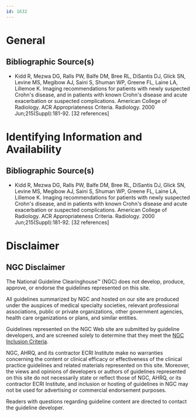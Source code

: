 ```yaml
---
id: 1632
---
```


# General

## Bibliographic Source(s)

- Kidd R, Mezwa DG, Ralls PW, Balfe DM, Bree RL, DiSantis DJ, Glick SN, Levine MS, Megibow AJ, Saini S, Shuman WP, Greene FL, Laine LA, Lillemoe K. Imaging recommendations for patients with newly suspected Crohn's disease, and in patients with known Crohn's disease and acute exacerbation or suspected complications. American College of Radiology. ACR Appropriateness Criteria. Radiology. 2000 Jun;215(Suppl):181-92. [32 references]

# Identifying Information and Availability

## Bibliographic Source(s)

- Kidd R, Mezwa DG, Ralls PW, Balfe DM, Bree RL, DiSantis DJ, Glick SN, Levine MS, Megibow AJ, Saini S, Shuman WP, Greene FL, Laine LA, Lillemoe K. Imaging recommendations for patients with newly suspected Crohn's disease, and in patients with known Crohn's disease and acute exacerbation or suspected complications. American College of Radiology. ACR Appropriateness Criteria. Radiology. 2000 Jun;215(Suppl):181-92. [32 references]

# Disclaimer

## NGC Disclaimer

The National Guideline Clearinghouse™ (NGC) does not develop, produce, approve, or endorse the guidelines represented on this site.

All guidelines summarized by NGC and hosted on our site are produced under the auspices of medical specialty societies, relevant professional associations, public or private organizations, other government agencies, health care organizations or plans, and similar entities.

Guidelines represented on the NGC Web site are submitted by guideline developers, and are screened solely to determine that they meet the [NGC Inclusion Criteria](/help-and-about/summaries/inclusion-criteria).

NGC, AHRQ, and its contractor ECRI Institute make no warranties concerning the content or clinical efficacy or effectiveness of the clinical practice guidelines and related materials represented on this site. Moreover, the views and opinions of developers or authors of guidelines represented on this site do not necessarily state or reflect those of NGC, AHRQ, or its contractor ECRI Institute, and inclusion or hosting of guidelines in NGC may not be used for advertising or commercial endorsement purposes.

Readers with questions regarding guideline content are directed to contact the guideline developer.

